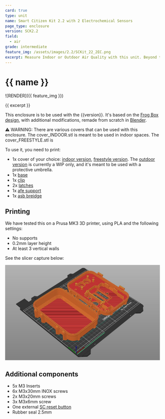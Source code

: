```yaml
---
card: true
type: unit
name: Smart Citizen Kit 2.2 with 2 Electrochemical Sensors
page_type: enclosure
version: SCK2.2
field:
  - air
grade: intermediate
feature_img: /assets/images/2.2/SCKit_22_2EC.png
excerpt: Measure Indoor or Outdoor Air Quality with this unit. Beyond the metrics from the kit, it can measure CO2 with a very reliable CO2 sensor!
---
```


# {{ name }}

![RENDER]({{ feature_img }})

{{ excerpt }}

This enclosure is to be used with the {{version}}. It's based on the [Frog Box design](https://www.thingiverse.com/thing:4582978), with additional modifications, remade from scratch in [Blender]([url](https://www.blender.org/)).

⚠️ WARNING: There are various covers that can be used with this enclosure. The cover_INDOOR.stl is meant to be used in indoor spaces. The cover_FREESTYLE.stl is 

To use it, you need to print:

- 1x cover of your choice: [indoor version](components/cover_indoor.stl), [freestyle version](components/cover_multipurpose.stl). The [outdoor version](components/cover_outdoor.stl) is currently a WIP only, and it's meant to be used with a protective umbrella.
- 1x [base](components/base.stl)
- 1x [clip](components/clip-sck2.X-sen5X.stl)
- 2x [latches](components/latch-hinge-frog-box.stl)
- 1x [afe support](components/afe_support.stl)
- 1x [asb breidge](components/asb_bridge.stl)

## Printing 

We have tested this on a Prusa MK3 3D printer, using PLA and the following settings:

- No supports
- 0.2mm layer height
- At least 3 vertical walls
<!--- We recommend to avoid using gyroid as an infill-->

See the slicer capture below:

![**SLICER**](/assets/images/2.2/slicer_SCKit_2EC.jpg)

## Additional components

- 5x M3 Inserts
- 6x M3x30mm INOX screws
- 2x M3x20mm screws
- 3x M3x6mm screw
- One external [SC reset button](https://github.com/fablabbcn/smartcitizen-enclosures/tree/master/SmartCitizen%20Power%20Options/Reset%20button)
- Rubber seal 2.5mm
